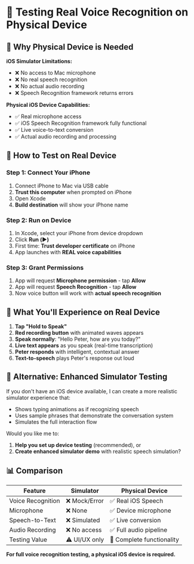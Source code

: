 # 📱 Testing Real Voice Recognition on Physical Device

## 🎯 **Why Physical Device is Needed**

**iOS Simulator Limitations:**
- ❌ No access to Mac microphone
- ❌ No real speech recognition
- ❌ No actual audio recording
- ❌ Speech Recognition framework returns errors

**Physical iOS Device Capabilities:**
- ✅ Real microphone access
- ✅ iOS Speech Recognition framework fully functional
- ✅ Live voice-to-text conversion
- ✅ Actual audio recording and processing

## 🚀 **How to Test on Real Device**

### Step 1: Connect Your iPhone
1. Connect iPhone to Mac via USB cable
2. **Trust this computer** when prompted on iPhone
3. Open Xcode
4. **Build destination** will show your iPhone name

### Step 2: Run on Device
1. In Xcode, select your iPhone from device dropdown
2. Click **Run (▶️)**
3. First time: **Trust developer certificate** on iPhone
4. App launches with **REAL voice capabilities**

### Step 3: Grant Permissions
1. App will request **Microphone permission** - tap **Allow**
2. App will request **Speech Recognition** - tap **Allow**
3. Now voice button will work with **actual speech recognition**

## 🎤 **What You'll Experience on Real Device**

1. **Tap "Hold to Speak"**
2. **Red recording button** with animated waves appears
3. **Speak normally**: "Hello Peter, how are you today?"
4. **Live text appears** as you speak (real-time transcription)
5. **Peter responds** with intelligent, contextual answer
6. **Text-to-speech** plays Peter's response out loud

## 🔧 **Alternative: Enhanced Simulator Testing**

If you don't have an iOS device available, I can create a more realistic simulator experience that:
- Shows typing animations as if recognizing speech
- Uses sample phrases that demonstrate the conversation system
- Simulates the full interaction flow

Would you like me to:
1. **Help you set up device testing** (recommended), or
2. **Create enhanced simulator demo** with realistic speech simulation?

## 📊 **Comparison**

| Feature | Simulator | Physical Device |
|---------|-----------|-----------------|
| Voice Recognition | ❌ Mock/Error | ✅ Real iOS Speech |
| Microphone | ❌ None | ✅ Device microphone |
| Speech-to-Text | ❌ Simulated | ✅ Live conversion |
| Audio Recording | ❌ No access | ✅ Full audio pipeline |
| Testing Value | ⚠️ UI/UX only | 🎯 Complete functionality |

**For full voice recognition testing, a physical iOS device is required.**